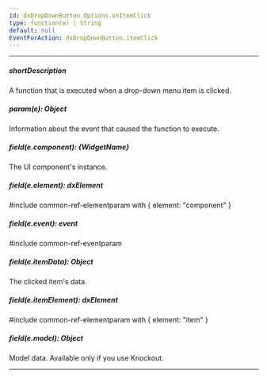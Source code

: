 ```yaml
---
id: dxDropDownButton.Options.onItemClick
type: function(e) | String
default: null
EventForAction: dxDropDownButton.itemClick
---
```

---
##### shortDescription
A function that is executed when a drop-down menu item is clicked.

##### param(e): Object
Information about the event that caused the function to execute.

##### field(e.component): {WidgetName}
The UI component's instance.

##### field(e.element): dxElement
#include common-ref-elementparam with { element: "component" }

##### field(e.event): event
#include common-ref-eventparam

##### field(e.itemData): Object
The clicked item's data.

##### field(e.itemElement): dxElement
#include common-ref-elementparam with { element: "item" }

##### field(e.model): Object
Model data. Available only if you use Knockout.

---
